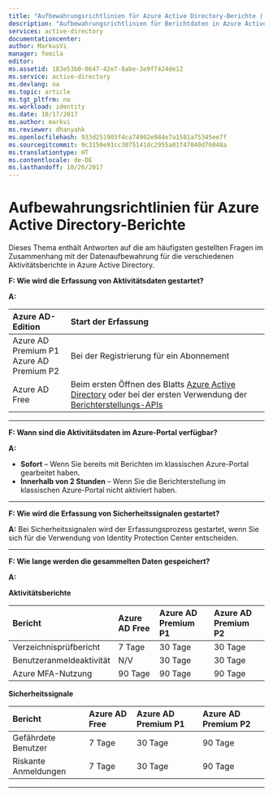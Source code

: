 ```yaml
---
title: "Aufbewahrungsrichtlinien für Azure Active Directory-Berichte | Microsoft Docs"
description: "Aufbewahrungsrichtlinien für Berichtdaten in Azure Active Directory"
services: active-directory
documentationcenter: 
author: MarkusVi
manager: femila
editor: 
ms.assetid: 183e53b0-0647-42e7-8abe-3e9ff424de12
ms.service: active-directory
ms.devlang: na
ms.topic: article
ms.tgt_pltfrm: na
ms.workload: identity
ms.date: 10/17/2017
ms.author: markvi
ms.reviewer: dhanyahk
ms.openlocfilehash: 933d251903f4ca74902e984e7a1581a75345ee7f
ms.sourcegitcommit: 9c3150e91cc3075141dc2955a01f47040d76048a
ms.translationtype: HT
ms.contentlocale: de-DE
ms.lasthandoff: 10/26/2017
---
```

# <a name="azure-active-directory-report-retention-policies"></a>Aufbewahrungsrichtlinien für Azure Active Directory-Berichte


Dieses Thema enthält Antworten auf die am häufigsten gestellten Fragen im Zusammenhang mit der Datenaufbewahrung für die verschiedenen Aktivitätsberichte in Azure Active Directory. 

**F: Wie wird die Erfassung von Aktivitätsdaten gestartet?**

**A:**

| Azure AD-Edition | Start der Erfassung |
| :--              | :--   |
| Azure AD Premium P1 <br /> Azure AD Premium P2 | Bei der Registrierung für ein Abonnement |
| Azure AD Free | Beim ersten Öffnen des Blatts [Azure Active Directory](https://ms.portal.azure.com/#blade/Microsoft_AAD_IAM/ActiveDirectoryMenuBlade/Overview) oder bei der ersten Verwendung der [Berichterstellungs-APIs](https://aka.ms/aadreports)  |

---
**F: Wann sind die Aktivitätsdaten im Azure-Portal verfügbar?**

**A:**

- **Sofort** – Wenn Sie bereits mit Berichten im klassischen Azure-Portal gearbeitet haben.
- **Innerhalb von 2 Stunden** – Wenn Sie die Berichterstellung im klassischen Azure-Portal nicht aktiviert haben.

---
**F: Wie wird die Erfassung von Sicherheitssignalen gestartet?**  

**A:** Bei Sicherheitssignalen wird der Erfassungsprozess gestartet, wenn Sie sich für die Verwendung von Identity Protection Center entscheiden. 


---
**F: Wie lange werden die gesammelten Daten gespeichert?**

**A:**

**Aktivitätsberichte**    

| Bericht                 | Azure AD Free | Azure AD Premium P1 | Azure AD Premium P2 |
| :--                    | :--           | :--                 | :--                 |
| Verzeichnisprüfbericht        | 7 Tage        | 30 Tage             | 30 Tage             |
| Benutzeranmeldeaktivität       | N/V           | 30 Tage             | 30 Tage             |
| Azure MFA-Nutzung        | 90 Tage       | 90 Tage             | 90 Tage             |

**Sicherheitssignale**

| Bericht         | Azure AD Free | Azure AD Premium P1 | Azure AD Premium P2 |
| :--            | :--           | :--                 | :--                 |
| Gefährdete Benutzer  | 7 Tage        | 30 Tage             | 90 Tage             |
| Riskante Anmeldungen | 7 Tage        | 30 Tage             | 90 Tage             |

---
